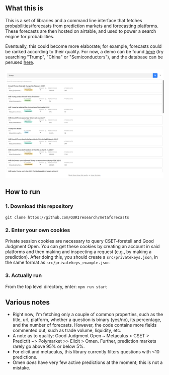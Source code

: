 ## What this is 

This is a set of libraries and a command line interface that fetches probabilities/forecasts from prediction markets and forecasting platforms. These forecasts are then hosted on airtable, and used to power a search engine for probabilities. 

Eventually, this could become more elaborate; for example, forecasts could be ranked according to their quality. For now, a demo can be found [here](https://www.loki.red/metaforecasts/) (try searching "Trump", "China" or "Semiconductors"), and the database can be perused [here](https://www.loki.red/metaforecasts/data/). 

![](./metaforecasts.png)

## How to run

### 1. Download this repository

``git clone https://github.com/QURIresearch/metaforecasts``

### 2. Enter your own cookies
Private session cookies are necessary to query CSET-foretell and Good Judgment Open. You can get these cookies by creating an account in said platforms and then making and inspecting a request (e.g., by making a prediction). After doing this, you should create a `src/privatekeys.json`, in the same format as `src/privatekeys_example.json`

### 3. Actually run

From the top level directory, enter: `npm run start`

## Various notes

- Right now, I'm fetching only a couple of common properties, such as the title, url, platform, whether a question is binary (yes/no), its percentage, and the number of forecasts. However, the code contains more fields commented out, such as trade volume, liquidity, etc. 
- A note as to quality: Good Judgment Open ~ Metaculus > CSET > PredictIt ~> Polymarket >> Elicit > Omen. Further, prediction markets rarely go above 95% or below 5%.
- For elicit and metaculus, this library currently filters questions with <10 predictions.
- Omen *does* have very few active predictions at the moment; this is not a mistake. 
